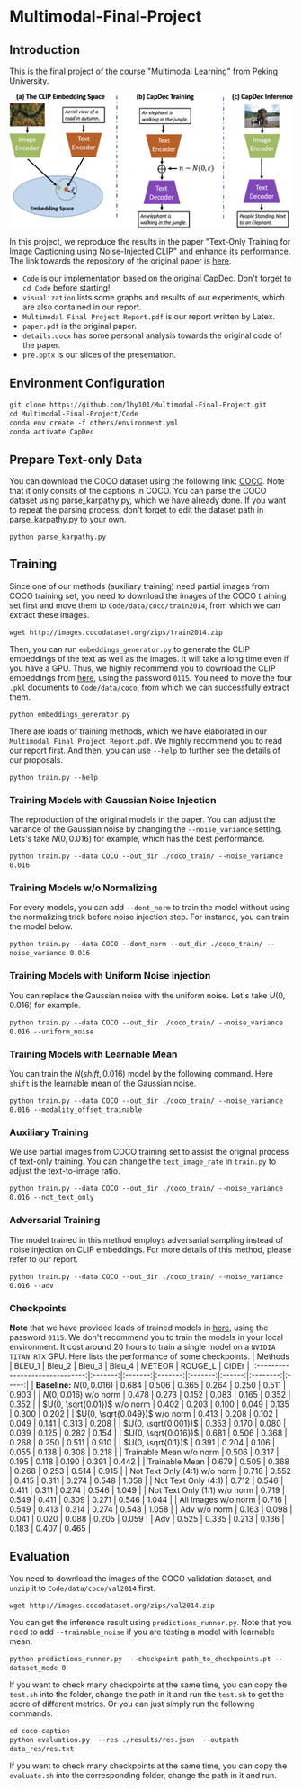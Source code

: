# Multimodal-Final-Project


## Introduction

This is the final project of the course "Multimodal Learning" from Peking University.

<p align="center">
<img src=visualization/readme.png />
</p>

In this project, we reproduce the results in the paper "Text-Only Training for Image Captioning using Noise-Injected CLIP" and enhance its performance.
The link towards the repository of the original paper is [here](https://github.com/DavidHuji/CapDec).

- `Code` is our implementation based on the original CapDec. Don't forget to `cd Code` before starting!
- `visualization` lists some graphs and results of our experiments, which are also contained in our report.
- `Multimodal Final Project Report.pdf` is our report written by Latex.
- `paper.pdf` is the original paper.
- `details.docx` has some personal analysis towards the original code of the paper.
- `pre.pptx` is our slices of the presentation.

## Environment Configuration
```
git clone https://github.com/lhy101/Multimodal-Final-Project.git 
cd Multimodal-Final-Project/Code
conda env create -f others/environment.yml
conda activate CapDec
```

## Prepare Text-only Data

You can download the COCO dataset using the following link: [COCO](https://www.kaggle.com/datasets/shtvkumar/karpathy-splits). Note that it only consits of the captions in COCO. You can parse the COCO dataset using parse_karpathy.py, which we have already done. If you want to repeat the parsing process, don't forget to edit the dataset path in parse_karpathy.py to your own. 
```
python parse_karpathy.py
```

## Training

Since one of our methods (auxiliary training) need partial images from COCO training set, you need to download the images of the COCO training set first and move them to `Code/data/coco/train2014`, from which we can extract these images.
```
wget http://images.cocodataset.org/zips/train2014.zip
```

Then, you can run `embeddings_generator.py` to generate the CLIP embeddings of the text as well as the images. It will take a long time even if you have a GPU. Thus, we highly recommend you to download the CLIP embeddings from [here](https://pan.baidu.com/s/1Fq40LnUS4Q-WW7WPdjyTFQ?pwd=0115), using the password `0115`. You need to move the four `.pkl` documents to `Code/data/coco`, from which we can successfully extract them.
```
python embeddings_generator.py
```

There are loads of training methods, which we have elaborated in our `Multimodal Final Project Report.pdf`. We highly recommend you to read our report first. And then, you can use `--help` to further see the details of our proposals.
```
python train.py --help
```

### Training Models with Gaussian Noise Injection
The reproduction of the original models in the paper. You can adjust the variance of the Gaussian noise by changing the `--noise_variance` setting. Lets's take $N(0, 0.016)$ for example, which has the best performance. 
```
python train.py --data COCO --out_dir ./coco_train/ --noise_variance 0.016
```

### Training Models w/o Normalizing
For every models, you can add `--dont_norm` to train the model without using the normalizing trick before noise injection step. For instance, you can train the model below.
```
python train.py --data COCO --dont_norm --out_dir ./coco_train/ --noise_variance 0.016
```

### Training Models with Uniform Noise Injection
You can replace the Gaussian noise with the uniform noise. Let's take $U(0, 0.016)$ for example.
```
python train.py --data COCO --out_dir ./coco_train/ --noise_variance 0.016 --uniform_noise
```

### Training Models with Learnable Mean
You can train the $N(shift, 0.016)$ model by the following command. Here `shift` is the learnable mean of the Gaussian noise.
```
python train.py --data COCO --out_dir ./coco_train/ --noise_variance 0.016 --modality_offset_trainable
```

### Auxiliary Training
We use partial images from COCO training set to assist the original process of text-only training. You can change the `text_image_rate` in `train.py` to adjust the text-to-image ratio.
```
python train.py --data COCO --out_dir ./coco_train/ --noise_variance 0.016 --not_text_only
```

### Adversarial Training
The model trained in this method employs adversarial sampling instead of noise injection on CLIP embeddings. For more details of this method, please refer to our report.
```
python train.py --data COCO --out_dir ./coco_train/ --noise_variance 0.016 --adv
```

### Checkpoints
**Note** that we have provided loads of trained models in [here](https://pan.baidu.com/s/1JpqBQ0pwuOjBxzAeKBTSeA?pwd=0115), using the password `0115`. We don't recommend you to train the models in your local environment. It cost around 20 hours to train a single model on a `NVIDIA TITAN RTX` GPU. Here lists the performance of some checkpoints.
| Methods                        | BLEU\_1 | Bleu\_2 | Bleu\_3 | Bleu\_4 | METEOR | ROUGE\_L | CIDEr |
|:------------------------------:|:-------:|:-------:|:-------:|:-------:|:------:|:--------:|:-----:|
| **Baseline:** $N(0, 0.016)$    | 0.684   | 0.506   | 0.365   | 0.264   | 0.250  | 0.511    | 0.903 |
| $N(0, 0.016)$ w/o norm         | 0.478   | 0.273   | 0.152   | 0.083   | 0.165  | 0.352    | 0.352 |
| $U(0, \sqrt{0.01})$ w/o norm   | 0.402   | 0.203   | 0.100   | 0.049   | 0.135  | 0.300    | 0.202 |
| $U(0, \sqrt{0.049})$ w/o norm  | 0.413   | 0.208   | 0.102   | 0.049   | 0.141  | 0.313    | 0.208 |
| $U(0, \sqrt{0.001})$           | 0.353   | 0.170   | 0.080   | 0.039   | 0.125  | 0.282    | 0.154 |
| $U(0, \sqrt{0.016})$           | 0.681   | 0.506   | 0.368   | 0.268   | 0.250  | 0.511    | 0.910 |
| $U(0, \sqrt{0.1})$             | 0.391   | 0.204   | 0.106   | 0.055   | 0.138  | 0.308    | 0.218 |
| Trainable Mean w/o norm        | 0.506   | 0.317   | 0.195   | 0.118   | 0.190  | 0.391    | 0.442 |
| Trainable Mean                 | 0.679   | 0.505   | 0.368   | 0.268   | 0.253  | 0.514    | 0.915 |
| Not Text Only (4:1) w/o norm   | 0.718   | 0.552   | 0.415   | 0.311   | 0.274  | 0.548    | 1.058 |
| Not Text Only (4:1)            | 0.712   | 0.546   | 0.411   | 0.311   | 0.274  | 0.546    | 1.049 |
| Not Text Only (1:1) w/o norm   | 0.719   | 0.549   | 0.411   | 0.309   | 0.271  | 0.546    | 1.044 |
| All Images w/o norm            | 0.716   | 0.549   | 0.413   | 0.314   | 0.274  | 0.548    | 1.058 |
| Adv w/o norm                   | 0.163   | 0.098   | 0.041   | 0.020   | 0.088  | 0.205    | 0.059 |
| Adv                            | 0.525   | 0.335   | 0.213   | 0.136   | 0.183  | 0.407    | 0.465 |


## Evaluation

You need to download the images of the COCO validation dataset, and `unzip` it to `Code/data/coco/val2014` first.
```
wget http://images.cocodataset.org/zips/val2014.zip
```

You can get the inference result using `predictions_runner.py`. Note that you need to add `--trainable_noise` if you are testing a model with learnable mean.
```
python predictions_runner.py  --checkpoint path_to_checkpoints.pt --dataset_mode 0
```

If you want to check many checkpoints at the same time, you can copy the `test.sh` into the folder, change the path in it and run the `test.sh` to
get the score of different metrics. Or you can just simply run the following commands.
```
cd coco-caption
python evaluation.py  --res ./results/res.json  --outpath data_res/res.txt
```

If you want to check many checkpoints at the same time, you can copy the `evaluate.sh` into the corresponding folder, change the path in it and run.
